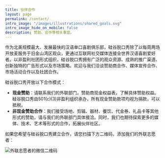 ```yaml
---
title: 伙伴合作
layout: page
permalink: /contact/
intro_image: "/images/illustrations/shared_goals.svg"
intro_image_hide_on_mobile: false
description: 赞助、合作等相关事宜。
---
```


作为北美规模最大、发展最快的汉语单口喜剧俱乐部，硅谷脱口秀除了以每周两场开放麦服务于旧金山湾区观众，更通过互联网社交媒体连接全世界汉语喜剧爱好者。以非盈利社团形式组织，硅谷脱口秀拥有广泛的观众资源、成熟的推广渠道、创新独特的广告形式以及市场策略。欢迎与我们洽谈赞助商合作、媒体宣传合作、市场活动合作以及社团合作。

硅谷脱口秀开放以下合作模式：

* **现金赞助**：请联系我们的外联部门，赞助商现金权益表，了解具体赞助权益。硅谷脱口秀由501(c)(3)非盈利组织承办，所有现金赞助款项均视为捐款，可以抵税。
* **非现金赞助合作**：我们接受场地、剪辑、器材、餐饮、代金券、礼品卡等其他形式的赞助，请与我们的外联部门具体接洽。同时，我们也期待探索更多的媒体、技术、艺术等形式的合作，拓展伙伴社区。

如果您希望与硅谷脱口秀建立合作，请您扫描下方二维码，添加我们的外联志愿者：

![外联志愿者的微信二维码](https://i.imgur.com/b7mcKbM.jpeg)
